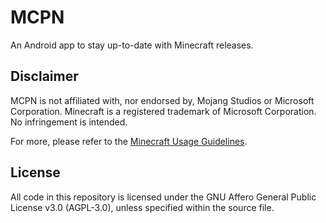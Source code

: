 # MCPN

An Android app to stay up-to-date with Minecraft releases.

## Disclaimer

MCPN is not affiliated with, nor endorsed by, Mojang Studios or Microsoft Corporation. Minecraft is
a registered trademark of Microsoft Corporation. No infringement is intended.

For more, please refer to
the [Minecraft Usage Guidelines](https://www.minecraft.net/en-us/usage-guidelines).

## License

All code in this repository is licensed under the GNU Affero General Public License v3.0 (AGPL-3.0),
unless specified within the source file.
